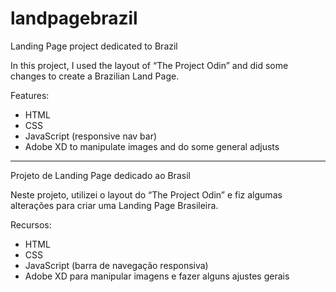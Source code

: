 # landpagebrazil

Landing Page project dedicated to Brazil


In this project, I used the layout of “The Project Odin” and did some changes to create a Brazilian Land Page. 

Features:
-	HTML
-	CSS
-	JavaScript (responsive nav bar)
-	Adobe XD to manipulate images and do some general adjusts

--------------------------------------------------------------

Projeto de Landing Page dedicado ao Brasil


Neste projeto, utilizei o layout do “The Project Odin” e fiz algumas alterações para criar uma Landing Page Brasileira.

Recursos:
- HTML
- CSS
- JavaScript (barra de navegação responsiva)
- Adobe XD para manipular imagens e fazer alguns ajustes gerais
